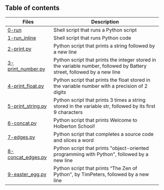 ## Table of contents
Files | Description
----- | -----------
[0-run](./0-run) | Shell script that runs a Python script
[1-run_inline](./1-run_inline) | Shell script that runs Python code
[2-print.py](./2-print.py) | Python script that prints a string followed by a new line
[3-print_number.py](./3-print_number.py) | Python script that prints the integer stored in the variable number, followed by Battery street, followed by a new line
[4-print_float.py](./4-print_float.py) | Python script that prints the float stored in the variable number with a precision of 2 digits
[5-print_string.py](./5-print_string.py) | Python script that prints 3 times a string stored in the variable str, followed by its first 9 characters
[6-concat.py](./6-concat.py) | Python script that prints Welcome to Holberton School!
[7-edges.py](./7-edges.py) | Python script that completes a source code and slices a word
[8-concat_edges.py](./8-concat_edges.py) | Python script that prints "object-oriented programming with Python", followed by a new line
[9-easter_egg.py](./9-easter_egg.py) | Python script that prints “The Zen of Python”, by TimPeters, followed by a new line
